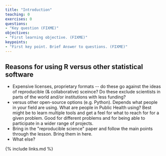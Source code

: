```yaml
---
title: "Introduction"
teaching: 0
exercises: 0
questions:
- "Key question (FIXME)"
objectives:
- "First learning objective. (FIXME)"
keypoints:
- "First key point. Brief Answer to questions. (FIXME)"
---
```



## Reasons for using R versus other statistical software

- Expensive licenses, proprietary formats -- do these go against the ideas of reproducible (& collaborative) sceince?  Do these exclude scientists in parts of the world and/or institutions with less funding?
- versus other open-source options (e.g. Python).   Depends what people in your field are using.  What are people in Public Health using?   Best might be to learn multiple tools and get a feel for what to reach for for a given problem.  Good for different problems and for being able to participate in a wider range of projects.
- Bring in the "reproducible science" paper and follow the main points through the lesson.  Bring them in here.
- What else?

{% include links.md %}

